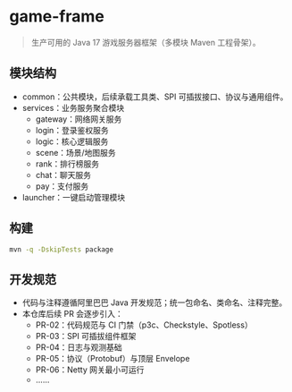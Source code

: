 # game-frame

> 生产可用的 Java 17 游戏服务器框架（多模块 Maven 工程骨架）。

## 模块结构
- common：公共模块，后续承载工具类、SPI 可插拔接口、协议与通用组件。
- services：业务服务聚合模块
  - gateway：网络网关服务
  - login：登录鉴权服务
  - logic：核心逻辑服务
  - scene：场景/地图服务
  - rank：排行榜服务
  - chat：聊天服务
  - pay：支付服务
- launcher：一键启动管理模块

## 构建
```bash
mvn -q -DskipTests package
```

## 开发规范
- 代码与注释遵循阿里巴巴 Java 开发规范；统一包命名、类命名、注释完整。
- 本仓库后续 PR 会逐步引入：
  - PR-02：代码规范与 CI 门禁（p3c、Checkstyle、Spotless）
  - PR-03：SPI 可插拔组件框架
  - PR-04：日志与观测基础
  - PR-05：协议（Protobuf）与顶层 Envelope
  - PR-06：Netty 网关最小可运行
  - ……
